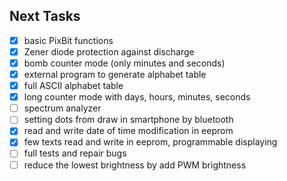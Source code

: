 ## Next Tasks
- [x] basic PixBit functions
- [x] Zener diode protection against discharge
- [x] bomb counter mode (only minutes and seconds)
- [x] external program to generate alphabet table
- [x] full ASCII alphabet table
- [x] long counter mode with days, hours, minutes, seconds
- [ ] spectrum analyzer
- [ ] setting dots from draw in smartphone by bluetooth
- [x] read and write date of time modification in eeprom
- [x] few texts read and write in eeprom, programmable displaying
- [ ] full tests and repair bugs
- [ ] reduce the lowest brightness by add PWM brightness
